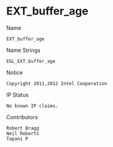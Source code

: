 # EXT_buffer_age

Name

    EXT_buffer_age

Name Strings

    EGL_EXT_buffer_age

Notice

    Copyright 2011,2012 Intel Cooperation

IP Status

    No known IP claims.

Contributors

    Robert Bragg
    Neil Roberts
    Tapani P